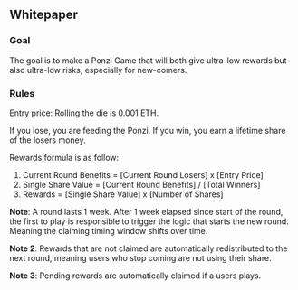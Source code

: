 ## Whitepaper

### Goal

The goal is to make a Ponzi Game that will both give ultra-low rewards but also ultra-low risks, especially for new-comers.

### Rules

Entry price: Rolling the die is 0.001 ETH.

If you lose, you are feeding the Ponzi.
If you win, you earn a lifetime share of the losers money.

Rewards formula is as follow:

1. Current Round Benefits = [Current Round Losers] x [Entry Price]
2. Single Share Value = [Current Round Benefits] / [Total Winners]
3. Rewards = [Single Share Value] x [Number of Shares]

**Note**: A round lasts 1 week. After 1 week elapsed since start of the round, the first to play is responsible to trigger the logic that starts the new round. Meaning the claiming timing window shifts over time.

**Note 2**: Rewards that are not claimed are automatically redistributed to the next round, meaning users who stop coming are not using their share.

**Note 3**: Pending rewards are automatically claimed if a users plays.